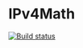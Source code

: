 # IPv4Math

[![Build status](https://ci.appveyor.com/api/projects/status/4rntwmfu1m8wkgw7?svg=true)](https://ci.appveyor.com/project/brianaddicks/ipv4math)
